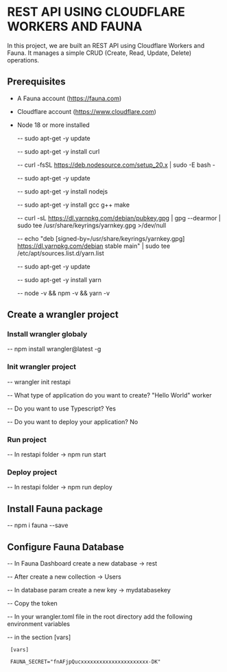 # REST API USING CLOUDFLARE WORKERS AND FAUNA

In this project, we are built an REST API using Cloudflare Workers and Fauna. 
It manages a simple CRUD (Create, Read, Update, Delete) operations.

## Prerequisites
- A Fauna account (https://fauna.com)

- Cloudflare account (https://www.cloudflare.com)

- Node 18 or more installed

  -- sudo apt-get -y update
  
  -- sudo apt-get -y install curl
  	
  -- curl -fsSL https://deb.nodesource.com/setup_20.x | sudo -E bash -
		
  -- sudo apt-get -y update
		
  -- sudo apt-get -y install nodejs
  
  -- sudo apt-get -y install gcc g++ make
		
  -- curl -sL https://dl.yarnpkg.com/debian/pubkey.gpg | gpg --dearmor | sudo tee /usr/share/keyrings/yarnkey.gpg >/dev/null

  -- echo "deb [signed-by=/usr/share/keyrings/yarnkey.gpg] https://dl.yarnpkg.com/debian stable main" | sudo tee /etc/apt/sources.list.d/yarn.list
		
  -- sudo apt-get -y update
  
  -- sudo apt-get -y install yarn
		
  -- node -v && npm -v && yarn -v
  
## Create a wrangler project
 ### Install wrangler globaly

  -- npm install wrangler@latest -g
  
 ### Init wrangler project

  -- wrangler init restapi
  
  -- What type of application do you want to create? "Hello World" worker
  
  -- Do you want to use Typescript? Yes
  
  -- Do you want to deploy your application? No
  
 ### Run project

  -- In restapi folder -> npm run start
  
 ### Deploy project

  -- In restapi folder -> npm run deploy

## Install Fauna package

  -- npm i fauna --save
  
## Configure Fauna Database

  -- In Fauna Dashboard create a new database -> rest
  
  -- After create a new collection -> Users
  
  -- In database param create a new key -> mydatabasekey 
  
  -- Copy the token
  
  -- In your wrangler.toml file in the root directory add the following environment variables
  
  -- in the section [vars]
  
     [vars]

     FAUNA_SECRET="fnAFjpQucxxxxxxxxxxxxxxxxxxxxxx-DK"


